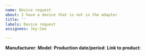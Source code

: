 ```yaml
---
name: Device request
about: I have a device that is not in the adapter
title: ''
labels: Device request
assignees: Jey-Cee

---
```


**Manufacturer**:
**Model**:
**Production date/period**:
**Link to product**:
